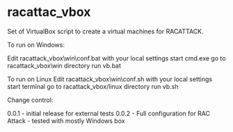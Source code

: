 racattac_vbox
=============

Set of VirtualBox script to create a virtual machines for RACATTACK.


To run on Windows:

Edit racattack_vbox\win\conf.bat with your local settings
start cmd.exe 
go to racattack_vbox\win directory
run vb.bat

To run on Linux
Edit racattack_vbox\win\conf.sh with your local settings
start terminal 
go to racattack_vbox/linux directory
run vb.sh


Change control:

0.0.1 - initial release for external tests
0.0.2 - Full configuration for RAC Attack - tested with mostly Windows box